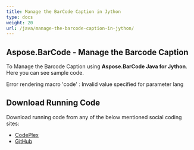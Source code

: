 ```yaml
---
title: Manage the BarCode Caption in Jython
type: docs
weight: 20
url: /java/manage-the-barcode-caption-in-jython/
---
```


## **Aspose.BarCode - Manage the Barcode Caption**
To Manage the Barcode Caption using **Aspose.BarCode Java for Jython**. Here you can see sample code.

Error rendering macro 'code' : Invalid value specified for parameter lang
## **Download Running Code**
Download running code from any of the below mentioned social coding sites:

- [CodePlex](https://asposebarcodejavajython.codeplex.com/releases/view/621083)
- [GitHub](https://github.com/aspose-barcode/Aspose.BarCode-for-Java/releases/tag/Aspose.Barcode_Java_for_Jython-v1.0)
